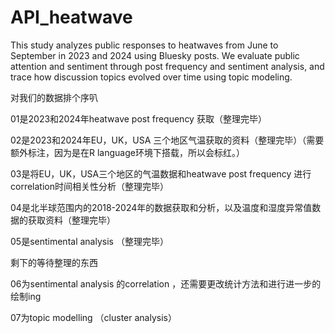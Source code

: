 # API_heatwave

This study analyzes public responses to heatwaves from June to September in 2023 and 2024 using Bluesky posts. We evaluate public attention and sentiment through post frequency and sentiment analysis, and trace how discussion topics evolved over time using topic modeling.

对我们的数据排个序叭

01是2023和2024年heatwave post frequency 获取（整理完毕）

02是2023和2024年EU，UK，USA 三个地区气温获取的资料（整理完毕）（需要额外标注，因为是在R language环境下搭载，所以会标红。）

03是将EU，UK，USA三个地区的气温数据和heatwave post frequency 进行correlation时间相关性分析（整理完毕）

04是北半球范围内的2018-2024年的数据获取和分析，以及温度和湿度异常值数据的获取资料（整理完毕）

05是sentimental analysis （整理完毕）

剩下的等待整理的东西

06为sentimental analysis 的correlation ，还需要更改统计方法和进行进一步的绘制ing

07为topic modelling （cluster analysis）
